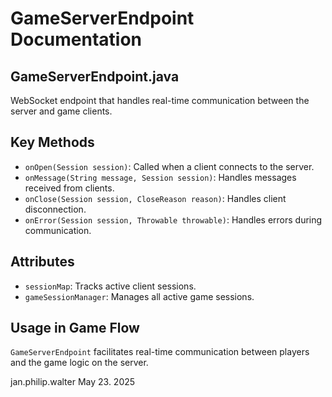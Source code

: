 # GameServerEndpoint Documentation

## GameServerEndpoint.java

WebSocket endpoint that handles real-time communication between the server and game clients.

## Key Methods

- `onOpen(Session session)`: Called when a client connects to the server.
- `onMessage(String message, Session session)`: Handles messages received from clients.
- `onClose(Session session, CloseReason reason)`: Handles client disconnection.
- `onError(Session session, Throwable throwable)`: Handles errors during communication.

## Attributes

- `sessionMap`: Tracks active client sessions.
- `gameSessionManager`: Manages all active game sessions.

## Usage in Game Flow

`GameServerEndpoint` facilitates real-time communication between players and the game logic on the server.

jan.philip.walter May 23. 2025